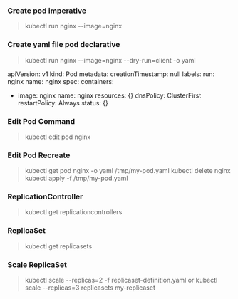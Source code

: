 ### Create pod imperative
>kubectl run nginx --image=nginx

### Create yaml file pod declarative
>kubectl run nginx --image=nginx --dry-run=client -o yaml

apiVersion: v1
kind: Pod
metadata:
  creationTimestamp: null
  labels:
    run: nginx
  name: nginx
spec:
  containers:
  - image: nginx
    name: nginx
    resources: {}
  dnsPolicy: ClusterFirst
  restartPolicy: Always
status: {}

### Edit Pod Command
>kubectl edit pod nginx

### Edit Pod Recreate
>kubectl get pod nginx -o yaml /tmp/my-pod.yaml
>kubectl delete nginx 
>kubectl apply -f /tmp/my-pod.yaml

### ReplicationController
>kubectl get replicationcontrollers

### ReplicaSet
>kubectl get replicasets

### Scale ReplicaSet
>kubectl scale --replicas=2 -f replicaset-definition.yaml
or
>kubectl scale --replicas=3 replicasets my-replicaset